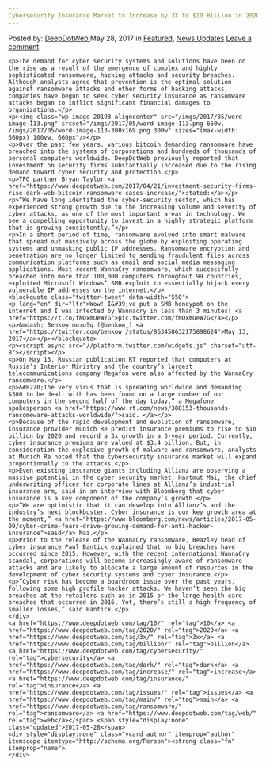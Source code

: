 ```yaml
---
Cybersecurity Insurance Market to Increase by 3X to $10 Billion in 2020
---
```

<article class="post-listing post-20189 post type-post status-publish format-standard has-post-thumbnail hentry  tag-545 tag-2800 tag-3x tag-billion tag-cybersecurity tag-dark tag-increase tag-insurance s tag-main tag-ransomware tag-web">
    <div class="post-inner">
        <span>Posted by: <a href="https://www.deepdotweb.com/author/admin/" title="">DeepDotWeb </a></span>
    <span>May 28, 2017</span>
    <span>in <a href="https://www.deepdotweb.com/category/deepdot-news/" rel="category tag">Featured</a>, <a href="https://www.deepdotweb.com/category/news-updates/" rel="category tag">News Updates</a></span>
    <span><a href="https://www.deepdotweb.com/2017/05/28/cybersecurity-insurance-market-increase-3x-10-billion-2020/#respond">Leave a comment</a></span>
    </p>
    <div class="clear"></div>
    
    <p>The demand for cyber security systems and solutions have been on the rise as a result of the emergence of complex and highly sophisticated ransomware, hacking attacks and security breaches. Although analysts agree that prevention is the optimal solution against ransomware attacks and other forms of hacking attacks, companies have begun to seek cyber security insurance as ransomware attacks began to inflict significant financial damages to organizations.</p>
    <p><img class="wp-image-20193 aligncenter" src="/imgs/2017/05/word-image-113.png" srcset="/imgs/2017/05/word-image-113.png 660w, /imgs/2017/05/word-image-113-300x169.png 300w" sizes="(max-width: 660px) 100vw, 660px"/></p>
    <p>Over the past few years, various bitcoin demanding ransomware have breached into the systems of corporations and hundreds of thousands of personal computers worldwide. DeepDotWeb previously reported that investment on security firms substantially increased due to the rising demand toward cyber security and protection.</p>
    <p>TPG partner Bryan Taylor <a href="https://www.deepdotweb.com/2017/04/21/investment-security-firms-rise-dark-web-bitcoin-ransomware-cases-increase/">stated:</a></p>
    <p>“We have long identified the cyber-security sector, which has experienced strong growth due to the increasing volume and severity of cyber attacks, as one of the most important areas in technology. We see a compelling opportunity to invest in a highly strategic platform that is growing consistently.”</p>
    <p>In a short period of time, ransomware evolved into smart malware that spread out massively across the globe by exploiting operating systems and unmasking public IP addresses. Ransomware encryption and penetration are no longer limited to sending fraudulent files across communication platforms such as email and social media messaging applications. Most recent WannaCry ransomware, which successfully breached into more than 100,000 computers throughout 99 countries, exploited Microsoft Windows’ SMB exploit to essentially hijack every vulnerable IP addresses on the internet.</p>
    <blockquote class="twitter-tweet" data-width="550">
    <p lang="en" dir="ltr">Wow! I&#39;ve put a SMB honeypot on the internet and I was infected by Wannacry in less than 3 minutes! <a href="https://t.co/fNQxmUeW7G">pic.twitter.com/fNQxmUeW7G</a></p>
    <p>&mdash; Benkow moʞuƎq (@benkow_) <a href="https://twitter.com/benkow_/status/863458632175898624">May 13, 2017</a></p></blockquote>
    <p><script async src="//platform.twitter.com/widgets.js" charset="utf-8"></script></p>
    <p>On May 13, Russian publication RT reported that computers at Russia’s Interior Ministry and the country’s largest telecommunications company Megafon were also affected by the WannaCry ransomware.</p>
    <p>&#8220;The very virus that is spreading worldwide and demanding $300 to be dealt with has been found on a large number of our computers in the second half of the day today,” a Megafone spokesperson <a href="https://www.rt.com/news/388153-thousands-ransomeware-attacks-worldwide/">said. </a></p>
    <p>Because of the rapid development and evolution of ransomware, insurance provider Munich Re predict insurance premiums to rise to $10 billion by 2020 and record a 3x growth in a 3-year period. Currently, cyber insurance premiums are valued at $3.4 billion. But, in consideration the explosive growth of malware and ransomware, analysts at Munich Re noted that the cybersecurity insurance market will expand proportionally to the attacks.</p>
    <p>Even existing insurance giants including Allianz are observing a massive potential in the cyber security market. Hartmut Mai, the chief underwriting officer for corporate lines at Allianz’s industrial insurance arm, said in an interview with Bloomberg that cyber insurance is a key component of the company’s growth.</p>
    <p>“We are optimistic that it can develop into Allianz’s and the industry’s next blockbuster. Cyber insurance is our key growth area at the moment,” <a href="https://www.bloomberg.com/news/articles/2017-05-09/cyber-crime-fears-drive-growing-demand-for-anti-hacker-insurance">said</a> Mai.</p>
    <p>Prior to the release of the WannaCry ransomware, Beazley head of cyber insurance Paul Bantick explained that no big breaches have occurred since 2015. However, with the recent international WannaCry scandal, corporations will become increasingly aware of ransomware attacks and are likely to allocate a large amount of resources in the development of cyber security systems and cyber insurance.</p>
    <p>“Cyber risk has become a boardroom issue over the past years, following some high profile hacker attacks. We haven’t seen the big breaches at the retailers such as in 2015 or the large health-care breaches that occurred in 2016. Yet, there’s still a high frequency of smaller losses,” said Bantick.</p>
    </div>
    <a href="https://www.deepdotweb.com/tag/10/" rel="tag">10</a> <a href="https://www.deepdotweb.com/tag/2020/" rel="tag">2020</a> <a href="https://www.deepdotweb.com/tag/3x/" rel="tag">3x</a> <a href="https://www.deepdotweb.com/tag/billion/" rel="tag">billion</a> <a href="https://www.deepdotweb.com/tag/cybersecurity/" rel="tag">cybersecurity</a> <a href="https://www.deepdotweb.com/tag/dark/" rel="tag">dark</a> <a href="https://www.deepdotweb.com/tag/increase/" rel="tag">increase</a> <a href="https://www.deepdotweb.com/tag/insurance/" rel="tag">insurance</a> <a href="https://www.deepdotweb.com/tag/issues/" rel="tag">issues</a> <a href="https://www.deepdotweb.com/tag/main/" rel="tag">main</a> <a href="https://www.deepdotweb.com/tag/ransomware/" rel="tag">ransomware</a> <a href="https://www.deepdotweb.com/tag/web/" rel="tag">web</a></span> <span style="display:none" class="updated">2017-05-28</span>
    <div style="display:none" class="vcard author" itemprop="author" itemscope itemtype="http://schema.org/Person"><strong class="fn" itemprop="name">
    </div>
</article>

